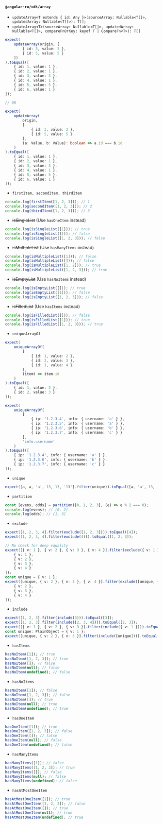 #### `@angular-ru/cdk/array`

-   `updateArray<T extends { id: Any }>(sourceArray: Nullable<T[]>, updatedArray: Nullable<T[]>): T[];`
-   `updateArray<T>(sourceArray: Nullable<T[]>, updatedArray: Nullable<T[]>, compareFnOrKey: keyof T | CompareFn<T>): T[]`

```ts
expect(
    updateArray(origin, [
        { id: 3, value: 3 },
        { id: 5, value: 5 }
    ])
).toEqual([
    { id: 1, value: 1 },
    { id: 2, value: 1 },
    { id: 3, value: 3 },
    { id: 4, value: 1 },
    { id: 5, value: 5 },
    { id: 6, value: 1 }
]);

// OR

expect(
    updateArray(
        origin,
        [
            { id: 3, value: 3 },
            { id: 5, value: 5 }
        ],
        (a: Value, b: Value): boolean => a.id === b.id
    )
).toEqual([
    { id: 1, value: 1 },
    { id: 2, value: 1 },
    { id: 3, value: 3 },
    { id: 4, value: 1 },
    { id: 5, value: 5 },
    { id: 6, value: 1 }
]);
```

-   `firstItem, secondItem, thirdItem`

```ts
console.log(firstItem([1, 2, 3])); // 1
console.log(secondItem([1, 2, 3])); // 2
console.log(thirdItem([1, 2, 3])); // 3
```

-   ~~isSingleList~~ (Use `hasOneItem` instead)

```ts
console.log(isSingleList([1])); // true
console.log(isSingleList([])); // false
console.log(isSingleList([1, 2, 3])); // false
```

-   ~~isMultipleList~~ (Use `hasManyItems` instead)

```ts
console.log(isMultipleList([1])); // false
console.log(isMultipleList([])); // false
console.log(isMultipleList([1, 2])); // true
console.log(isMultipleList([1, 2, 3])); // true
```

-   ~~isEmptyList~~ (Use `hasNoItems` instead)

```ts
console.log(isEmptyList([])); // true
console.log(isEmptyList([1])); // false
console.log(isEmptyList([1, 2, 3])); // false
```

-   ~~isFilledList~~ (Use `hasItems` instead)

```ts
console.log(isFilledList([])); // false
console.log(isFilledList([1])); // true
console.log(isFilledList([1, 2, 3])); // true
```

-   `uniqueArrayOf`

```ts
expect(
    uniqueArrayOf(
        [
            { id: 1, value: 2 },
            { id: 2, value: 3 },
            { id: 1, value: 4 }
        ],
        (item) => item.id
    )
).toEqual([
    { id: 1, value: 2 },
    { id: 2, value: 3 }
]);

expect(
    uniqueArrayOf(
        [
            { ip: '1.2.3.4', info: { username: 'a' } },
            { ip: '1.2.3.5', info: { username: 'a' } },
            { ip: '1.2.3.6', info: { username: 'b' } },
            { ip: '1.2.3.7', info: { username: 'c' } }
        ],
        'info.username'
    )
).toEqual([
    { ip: '1.2.3.4', info: { username: 'a' } },
    { ip: '1.2.3.6', info: { username: 'b' } },
    { ip: '1.2.3.7', info: { username: 'c' } }
]);
```

-   `unique`

```ts
expect([a, a, 'a', 13, 13, '13'].filter(unique)).toEqual([a, 'a', 13, '13']);
```

-   `partition`

```ts
const [evens, odds] = partition([0, 1, 2, 3], (e) => e % 2 === 0);
console.log(evens); // [0, 2]
console.log(odds); // [1, 3]
```

-   `exclude`

```ts
expect([1, 2, 3, 4].filter(exclude([1, 2, 3]))).toEqual([4]);
expect([1, 2, 3, 4].filter(exclude(4))).toEqual([1, 2, 3]);

// No check for deep equality
expect([{ v: 1 }, { v: 2 }, { v: 3 }, { v: 4 }].filter(exclude({ v: 1 }))).toEqual([
    { v: 1 },
    { v: 2 },
    { v: 3 },
    { v: 4 }
]);
const unique = { v: 1 };
expect([unique, { v: 2 }, { v: 3 }, { v: 4 }].filter(exclude([unique, { v: 2 }]))).toEqual([
    { v: 2 },
    { v: 3 },
    { v: 4 }
]);
```

-   `include`

```ts
expect([1, 2, 3].filter(include(3))).toEqual([3]);
expect([1, 2, 3].filter(include([2, 3, 4]))).toEqual([2, 3]);
expect([{ v: 1 }, { v: 2 }, { v: 3 }].filter(include({ v: 1 }))).toEqual([]);
const unique: PlainObject = { v: 1 };
expect([unique, { v: 2 }, { v: 3 }].filter(include([unique]))).toEqual([unique]);
```

-   `hasItems`

```ts
hasNoItem([1]); // true
hasNoItem([1, 2, 3]); // true
hasNoItem([]); // false
hasNoItem(null); // false
hasNoItem(undefined); // false
```

-   `hasNoItems`

```ts
hasNoItem([1]); // false
hasNoItem([1, 2, 3]); // false
hasNoItem([]); // true
hasNoItem(null); // true
hasNoItem(undefined); // true
```

-   `hasOneItem`

```ts
hasOneItem([1]); // true
hasOneItem([1, 2, 3]); // false
hasOneItem([]); // false
hasOneItem(null); // false
hasOneItem(undefined); // false
```

-   `hasManyItems`

```ts
hasManyItems([1]); // false
hasManyItems([1, 2, 3]); // true
hasManyItems([]); // false
hasManyItems(null); // false
hasManyItems(undefined); // false
```

-   `hasAtMostOneItem`

```ts
hasAtMostOneItem([1]); // true
hasAtMostOneItem([1, 2, 3]); // false
hasAtMostOneItem([]); // true
hasAtMostOneItem(null); // true
hasAtMostOneItem(undefined); // true
```
